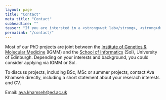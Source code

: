 ```yaml
---
layout: page
title: "Contact"
meta_title: "Contact"
subheadline: ""
teaser: "If you are intersted in a <strong>wet lab</strong>, <strong>dry lab</strong> or a <strong>hybrid wet-dry</strong> lab PhD position in our group, please feel free to get in touch!"
permalink: "/contact/"
---
```


Most of our PhD projects are joint between the [Institute of Genetics & Molecular Medicine][1] (IGMM) and the [School of Informatics][2] (SoI), University of Edinburgh. Depending on your interests and background, you could consider applying via IGMM or SoI. 

To discuss projects, including BSc, MSc or summer projects, contact Ava Khamseh directly, including a short statement about your reserach interests and CV. 

Email: ava.khamseh@ed.ac.uk

 [1]: https://www.ed.ac.uk/igmm
 [2]: https://www.ed.ac.uk/informatics
